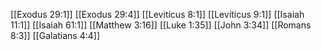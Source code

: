 [[Exodus 29:1]]
[[Exodus 29:4]]
[[Leviticus 8:1]]
[[Leviticus 9:1]]
[[Isaiah 11:1]]
[[Isaiah 61:1]]
[[Matthew 3:16]]
[[Luke 1:35]]
[[John 3:34]]
[[Romans 8:3]]
[[Galatians 4:4]]
